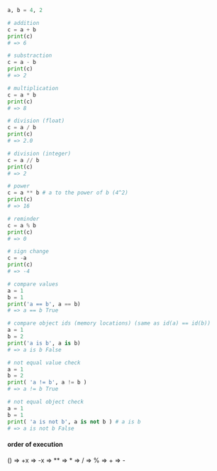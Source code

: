```py
a, b = 4, 2

# addition
c = a + b
print(c)
# => 6
```

```py
# substraction
c = a - b
print(c)
# => 2
```

```py
# multiplication
c = a * b
print(c)
# => 8
```

```py
# division (float)
c = a / b
print(c) 
# => 2.0
```

```py
# division (integer)
c = a // b
print(c)
# => 2
```

```py
# power
c = a ** b # a to the power of b (4^2)
print(c)
# => 16
```

```py
# reminder
c = a % b
print(c)
# => 0
```

```py
# sign change
c = -a
print(c)
# => -4
```

```py
# compare values
a = 1
b = 1
print('a == b', a == b)
# => a == b True
```

```py
# compare object ids (memory locations) (same as id(a) == id(b))
a = 1
b = 2
print('a is b', a is b)
# => a is b False
```

```py
# not equal value check
a = 1
b = 2
print( 'a != b', a != b )
# => a != b True
```

```py
# not equal object check
a = 1
b = 1
print( 'a is not b', a is not b ) # a is b
# => a is not b False
```

#### order of execution
() => +x => -x => ** => * => / => % => + => -